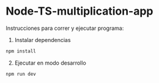 # Node-TS-multiplication-app

Instrucciones para correr y ejecutar programa:

1. Instalar dependencias

```bash
npm install
```

2. Ejecutar en modo desarrollo

```bash
npm run dev
```
